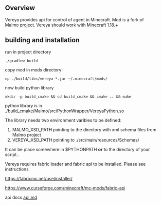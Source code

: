 ## Overview

Vereya provides api for control of agent in Minecraft. Mod is a fork of Malmo project. 
Vereya should work with Minecraft 1.18.+

## building and installation

run in project directory

`./gradlew build`

copy mod in mods directory:

`cp ./build/libs/vereya-*.jar ~/.minecraft/mods/`

now build python library

`mkdir -p build_cmake && cd build_cmake && cmake .. && make`

python library is in ./build_cmake/Malmo/src/PythonWrapper/VereyaPython.so

The library needs two environment varibles to be defined:
1) MALMO_XSD_PATH pointing to the directory with xml schema files from Malmo project 
2) VEREYA_XSD_PATH pointing to ./src/main/resources/Schemas/


It can be place somewhere in $PYTHONPATH **or** to the directory of your script..

Vereya requires fabric loader and fabric api to be installed. Please see instructions

https://fabricmc.net/use/installer/

https://www.curseforge.com/minecraft/mc-mods/fabric-api

api docs [api.md](api.md)



